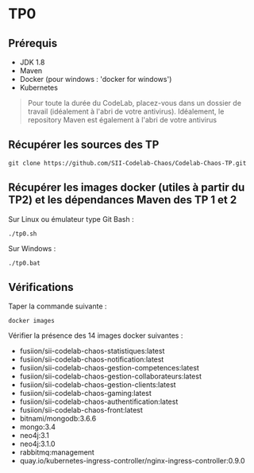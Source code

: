 # TP0

## Prérequis

* JDK 1.8
* Maven
* Docker (pour windows : 'docker for windows')
* Kubernetes

> Pour toute la durée du CodeLab, placez-vous dans un dossier de travail (idéalement à l'abri de votre antivirus). Idéalement, le repository Maven est également à l'abri de votre antivirus

## Récupérer les sources des TP

```shell
git clone https://github.com/SII-Codelab-Chaos/Codelab-Chaos-TP.git
```

## Récupérer les images docker (utiles à partir du TP2) et les dépendances Maven des TP 1 et 2

Sur Linux ou émulateur type Git Bash :

```shell
./tp0.sh
```

Sur Windows :

```shell
./tp0.bat
```

## Vérifications

Taper la commande suivante :

```shell
docker images
```

Vérifier la présence des 14 images docker suivantes :

* fusiion/sii-codelab-chaos-statistiques:latest
* fusiion/sii-codelab-chaos-notification:latest
* fusiion/sii-codelab-chaos-gestion-competences:latest
* fusiion/sii-codelab-chaos-gestion-collaborateurs:latest
* fusiion/sii-codelab-chaos-gestion-clients:latest
* fusiion/sii-codelab-chaos-gaming:latest
* fusiion/sii-codelab-chaos-authentification:latest
* fusiion/sii-codelab-chaos-front:latest
* bitnami/mongodb:3.6.6
* mongo:3.4
* neo4j:3.1
* neo4j:3.1.0
* rabbitmq:management
* quay.io/kubernetes-ingress-controller/nginx-ingress-controller:0.9.0